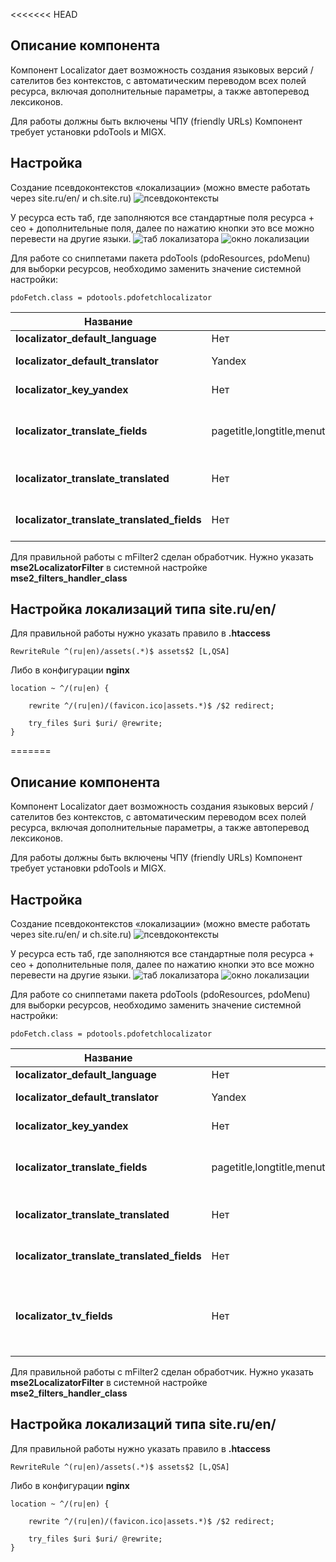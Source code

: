 <<<<<<< HEAD
## Описание компонента

Компонент Localizator дает возможность создания языковых версий / сателитов без контекстов, с автоматическим 
переводом всех полей ресурса, включая дополнительные параметры, а также автоперевод лексиконов.

Для работы должны быть включены ЧПУ (friendly URLs)
Компонент требует установки pdoTools и MIGX.

## Настройка

Создание псевдоконтекстов «локализации» (можно вместе работать через site.ru/en/ и ch.site.ru)
![псевдоконтексты](https://file.modx.pro/files/a/2/d/a2d8c479da8603723ac5b480e0e2408d.png)

У ресурса есть таб, где заполняются все стандартные поля ресурса + сео + дополнительные поля, далее по нажатию кнопки это все можно перевести на другие языки.
![таб локализатора](https://file.modx.pro/files/1/5/2/152cc01c77ac4a8a5c923cb7204f678f.png)
![окно локализации](https://file.modx.pro/files/3/b/3/3b382b1f2be63655d70f844555369527.png)



Для работе со сниппетами пакета pdoTools (pdoResources, pdoMenu) для выборки ресурсов, необходимо
заменить значение системной настройки:

```
pdoFetch.class = pdotools.pdofetchlocalizator
```

Название					| По умолчанию									| Описание
----------------------------|-----------------------------------------------|------------------------------------------------------------------------------------------
**localizator_default_language**				| Нет								| Ключ локализации по умолчанию
**localizator_default_translator**					| 	Yandex											| Переводчик для автоматического перевода
**localizator_key_yandex**					| 	Нет											| API ключ для Яндекс переводчика, https://translate.yandex.ru/developers/keys
**localizator_translate_fields**					| 	pagetitle,longtitle,menutitle,seotitle,keywords,introtext,description,content											| Список полей для перевода, которые будут переведены при использовании автоматического перевода, в том числе и доп.поля
**localizator_translate_translated**					| 	Нет											| При использовании автоматического перевода переведет ПУСТЫЕ поля у существующих локализаций
**localizator_translate_translated_fields**					| 	Нет											| При использовании автоматического перевода перезапишет все поля локализациии


Для правильной работы с mFilter2 сделан обработчик. Нужно указать **mse2LocalizatorFilter** в системной настройке **mse2_filters_handler_class**

## Настройка локализаций типа site.ru/en/
Для правильной работы нужно указать правило в **.htaccess**
```
RewriteRule ^(ru|en)/assets(.*)$ assets$2 [L,QSA]
```
Либо в конфигурации **nginx**
```
location ~ ^/(ru|en) {

    rewrite ^/(ru|en)/(favicon.ico|assets.*)$ /$2 redirect;

    try_files $uri $uri/ @rewrite;
}
```
=======
## Описание компонента

Компонент Localizator дает возможность создания языковых версий / сателитов без контекстов, с автоматическим 
переводом всех полей ресурса, включая дополнительные параметры, а также автоперевод лексиконов.

Для работы должны быть включены ЧПУ (friendly URLs)
Компонент требует установки pdoTools и MIGX.

## Настройка

Создание псевдоконтекстов «локализации» (можно вместе работать через site.ru/en/ и ch.site.ru)
![псевдоконтексты](https://file.modx.pro/files/a/2/d/a2d8c479da8603723ac5b480e0e2408d.png)

У ресурса есть таб, где заполняются все стандартные поля ресурса + сео + дополнительные поля, далее по нажатию кнопки это все можно перевести на другие языки.
![таб локализатора](https://file.modx.pro/files/1/5/2/152cc01c77ac4a8a5c923cb7204f678f.png)
![окно локализации](https://file.modx.pro/files/3/b/3/3b382b1f2be63655d70f844555369527.png)



Для работе со сниппетами пакета pdoTools (pdoResources, pdoMenu) для выборки ресурсов, необходимо
заменить значение системной настройки:

```
pdoFetch.class = pdotools.pdofetchlocalizator
```

Название					| По умолчанию									| Описание
----------------------------|-----------------------------------------------|------------------------------------------------------------------------------------------
**localizator_default_language**				| Нет								| Ключ локализации по умолчанию
**localizator_default_translator**					| 	Yandex											| Переводчик для автоматического перевода
**localizator_key_yandex**					| 	Нет											| API ключ для Яндекс переводчика, https://translate.yandex.ru/developers/keys
**localizator_translate_fields**					| 	pagetitle,longtitle,menutitle,seotitle,keywords,introtext,description,content											| Список полей для перевода, которые будут переведены при использовании автоматического перевода, в том числе и доп.поля
**localizator_translate_translated**					| 	Нет											| При использовании автоматического перевода переведет ПУСТЫЕ поля у существующих локализаций
**localizator_translate_translated_fields**					| 	Нет											| При использовании автоматического перевода перезапишет все поля локализациии
**localizator_tv_fields**					| 	Нет											| Указанные дополнительные поля будут доступны для редактирования в локализации. Оставьте настройку пустой, если нужны все доп.поля. Укажите поля со знаком минус в начале чтобы исключить доп.поля ('-image')


Для правильной работы с mFilter2 сделан обработчик. Нужно указать **mse2LocalizatorFilter** в системной настройке **mse2_filters_handler_class**

## Настройка локализаций типа site.ru/en/
Для правильной работы нужно указать правило в **.htaccess**
```
RewriteRule ^(ru|en)/assets(.*)$ assets$2 [L,QSA]
```
Либо в конфигурации **nginx**
```
location ~ ^/(ru|en) {

    rewrite ^/(ru|en)/(favicon.ico|assets.*)$ /$2 redirect;

    try_files $uri $uri/ @rewrite;
}
```